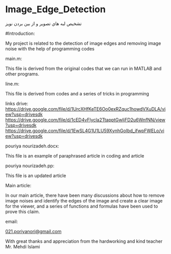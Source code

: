 # Image_Edge_Detection
تشخيص لبه هاي تصوير و از بين بردن نويز

 #Introduction:
 
 My project is related to the detection of image edges and removing image noise with the help of programming codes
 
 main.m:
 
 This file is derived from the original codes that we can run in MATLAB and other programs.
 
 line.m:
 
 This file is derived from codes and a series of tricks in programming
 
 links drive:
 https://drive.google.com/file/d/1UrcXHfKeTE6Oo0exRZquc1howdVXuDLA/view?usp=drivesdk
 https://drive.google.com/file/d/1cED4vFlycla2TtapptGwIjFD2u6WnfNN/view?usp=drivesdk
 https://drive.google.com/file/d/1EwSL4G1U1LU59XynhGoIbd_ifwpFWELo/view?usp=drivesdk
 
 pouriya nourizadeh.docx:
 
 This file is an example of paraphrased article in coding and article
 
 pouriya nourizadeh.pp:
 
 This file is an updated article
 
 Main article:
 
 In our main article, there have been many discussions about how to remove image noises and identify the edges of the image and create a clear image for the viewer, and a series of functions and formulas have been used to prove this claim.
 
 email:
 
 021.poriyanori@gmail.com
 
 With great thanks and appreciation from the hardworking and kind teacher Mr. Mehdi Islami
